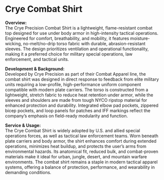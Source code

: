 # Crye Combat Shirt

**Overview:**\
The Crye Precision Combat Shirt is a lightweight, flame-resistant combat top designed for use under body armor in high-intensity tactical operations. Engineered for comfort, breathability, and mobility, it features moisture-wicking, no-melt/no-drip torso fabric with durable, abrasion-resistant sleeves. The design prioritizes ventilation and operational functionality, making it a preferred choice for military special operations, law enforcement, and tactical units.

**Development & Background:**\
Developed by Crye Precision as part of their Combat Apparel line, the combat shirt was designed in direct response to feedback from elite military units requiring a low-profile, high-performance uniform component compatible with modern plate carriers. The torso is constructed from a lightweight, stretch fabric to reduce heat retention under armor, while the sleeves and shoulders are made from tough NYCO ripstop material for enhanced protection and durability. Integrated elbow pad pockets, zippered bicep pockets, and loop panels for patches and IFF markings reflect the company’s emphasis on field-ready modularity and function.

**Service & Usage:**\
The Crye Combat Shirt is widely adopted by U.S. and allied special operations forces, as well as tactical law enforcement teams. Worn beneath plate carriers and body armor, the shirt enhances comfort during extended operations, minimizes heat buildup, and protects the user’s arms from environmental hazards. Its anatomical fit, reduced bulk, and combat-proven materials make it ideal for urban, jungle, desert, and mountain warfare environments. The combat shirt remains a staple in modern tactical apparel systems, offering a balance of protection, performance, and wearability in demanding conditions.
